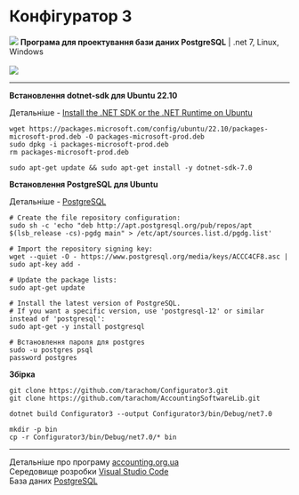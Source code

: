 # Конфігуратор 3

<img src="https://accounting.org.ua/images/configuration.png?v=3" /> <b>Програма для проектування бази даних PostgreSQL</b> | .net 7, Linux, Windows <br/><br/>
<img src="https://accounting.org.ua/images/configurator1.png" />

<hr />

 <b>Встановлення dotnet-sdk для Ubuntu 22.10</b>
 
 Детальніше - [Install the .NET SDK or the .NET Runtime on Ubuntu](https://learn.microsoft.com/uk-ua/dotnet/core/install/linux-ubuntu)<br/>
 
    wget https://packages.microsoft.com/config/ubuntu/22.10/packages-microsoft-prod.deb -O packages-microsoft-prod.deb
    sudo dpkg -i packages-microsoft-prod.deb
    rm packages-microsoft-prod.deb
    
    sudo apt-get update && sudo apt-get install -y dotnet-sdk-7.0

 <b>Встановлення PostgreSQL для Ubuntu</b>
 
 Детальніше - [PostgreSQL](https://www.postgresql.org/download/linux/ubuntu/)<br/>
 
    # Create the file repository configuration:
    sudo sh -c 'echo "deb http://apt.postgresql.org/pub/repos/apt $(lsb_release -cs)-pgdg main" > /etc/apt/sources.list.d/pgdg.list'
    
    # Import the repository signing key:
    wget --quiet -O - https://www.postgresql.org/media/keys/ACCC4CF8.asc | sudo apt-key add -
    
    # Update the package lists:
    sudo apt-get update
    
    # Install the latest version of PostgreSQL.
    # If you want a specific version, use 'postgresql-12' or similar instead of 'postgresql':
    sudo apt-get -y install postgresql

    # Встановлення пароля для postgres
    sudo -u postgres psql
    password postgres

 <b>Збірка</b>
    
    git clone https://github.com/tarachom/Configurator3.git
    git clone https://github.com/tarachom/AccountingSoftwareLib.git
    
    dotnet build Configurator3 --output Configurator3/bin/Debug/net7.0
    
    mkdir -p bin
    cp -r Configurator3/bin/Debug/net7.0/* bin

<hr />
 
Детальніше про програму [accounting.org.ua](https://accounting.org.ua/configurator.html)<br/>
Середовище розробки [Visual Studio Code](https://code.visualstudio.com)<br/>
База даних [PostgreSQL](https://www.enterprisedb.com/downloads/postgres-postgresql-downloads)<br/>
